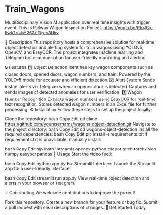 # Train_Wagons
MultiDisciplinary Vision AI application over real time insights with trigger event.
This is Railway Wagon Inspection Project.
https://youtu.be/RtpJCx-Iiwk?si=bY263t-Eig-v8Hhv





🌟 Description
This repository hosts a comprehensive solution for real-time object detection and alerting system for train wagons using YOLOv5, OpenCV, and EasyOCR. The project integrates machine learning and Telegram bot communication for user-friendly monitoring and alerting.

🔒 Features
1️⃣ Object Detection
Identifies key wagon components such as closed doors, opened doors, wagon numbers, and train.
Powered by the YOLOv5 model for accurate and efficient detection.
2️⃣ Alert System
Sends instant alerts via Telegram when an opened door is detected.
Captures and sends images of detected anomalies for user verification.
3️⃣ Wagon Number Recognition
Extracts wagon numbers using EasyOCR for real-time text recognition.
Stores detected wagon numbers in an Excel file for further processing.
⚙️ Installation
Follow these steps to set up the project locally:

Clone the repository:
bash
Copy
Edit
git clone https://github.com/yourusername/wagons-object-detection.git
Navigate to the project directory:
bash
Copy
Edit
cd wagons-object-detection
Install the required dependencies:
bash
Copy
Edit
pip install -r requirements.txt
If requirements.txt is unavailable, manually install:

bash
Copy
Edit
pip install streamlit opencv-python telepot torch torchvision numpy easyocr pandas
🚀 Usage
Start the video feed:

bash
Copy
Edit
python app.py
For Streamlit Interface:
Launch the Streamlit app for a user-friendly interface:

bash
Copy
Edit
streamlit run app.py
View real-time object detection and alerts in your browser or Telegram.

💡 Contributing
We welcome contributions to improve the project!

Fork this repository.
Create a new branch for your feature or bug fix.
Submit a pull request with clear descriptions of changes.
🎉 Get Started Today
